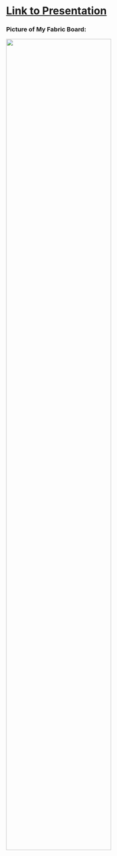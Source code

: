 # [Link to Presentation](https://docs.google.com/presentation/d/1oGPRELVnDAxdIaJ0wYNpNo2ah5BRQF0uquDTUo93oCU/edit?usp=sharing)

### Picture of My Fabric Board:

<img src="https://github.com/basil-ahmed/Wearables/assets/90772853/a6f679db-8550-40f2-b737-bb1f7b8857ef" width=75% height=75%>
